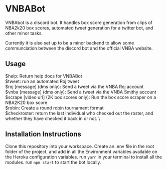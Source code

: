 # VNBABot

VNBAbot is a discord bot. It handles box score generation from clips of NBA2k20 box scores, automated tweet generation for a twitter bot, and other minor tasks.

Currently it is also set up to be a minor backend to allow some communciation between the discord bot and the official VNBA website.

## Usage
  $help: Return help docs for VNBABot \
  $tweet: run an automated Roj tweet \
  $roj [message] (dms only): Send a tweet via the VNBA Roj account \
  $vnba [message] (dms only): Send a tweet via the VNBA Smithy account \
  $scrape [video url] (2K box scores only): Run the box score scraper on a NBA2K20 box score \
  $robin: Create a round robin tournament format \
  $checkroster: return the last individual who checked out the roster, and whether they have checked it back in or not. \

## Installation Instructions

Clone this repository into your workspace.
Create an .env file in the root folder of the project, and add in all the Environment variables available on the Heroku configuration variables.
run `yarn` in your terminal to install all the modules.
run `npm start` to start the bot locally.